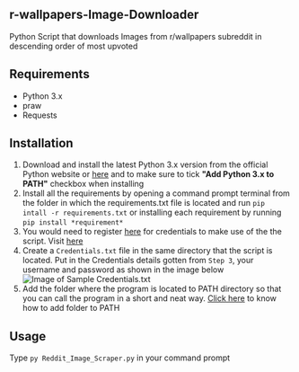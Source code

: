## r-wallpapers-Image-Downloader
Python Script that downloads Images from r/wallpapers subreddit in descending order of most upvoted

## Requirements
- Python 3.x
- praw
- Requests

## Installation
1. Download and install the latest Python 3.x version from the official Python website or [here](https://www.python.org/downloads/) and to make sure to tick **"Add Python 3.x to PATH"** checkbox when installing
2. Install all the requirements by opening a command prompt terminal from the folder in which the requirements.txt file is located and run `pip intall -r requirements.txt` or installing each requirement by running `pip install *requirement*`
3. You would need to register [here](https://www.reddit.com/prefs/apps/) for credentials to make use of the the script. Visit [here](https://www.geeksforgeeks.org/how-to-get-client_id-and-client_secret-for-python-reddit-api-registration/)
4. Create a `Credentials.txt` file in the same directory that the script is located. Put in the Credentials details gotten from `Step 3`, your username and password as shown in the image below ![Image of Sample Credentials.txt](https://user-images.githubusercontent.com/22367812/120219810-b45c4a80-c233-11eb-9cd4-ac01ffa290f0.png)
5. Add the folder where the program is located to PATH directory so that you can call the program in a short and neat way. [Click here](https://docs.alfresco.com/4.2/tasks/fot-addpath.html) to know how to add folder to PATH

## Usage
Type `py Reddit_Image_Scraper.py` in your command prompt
